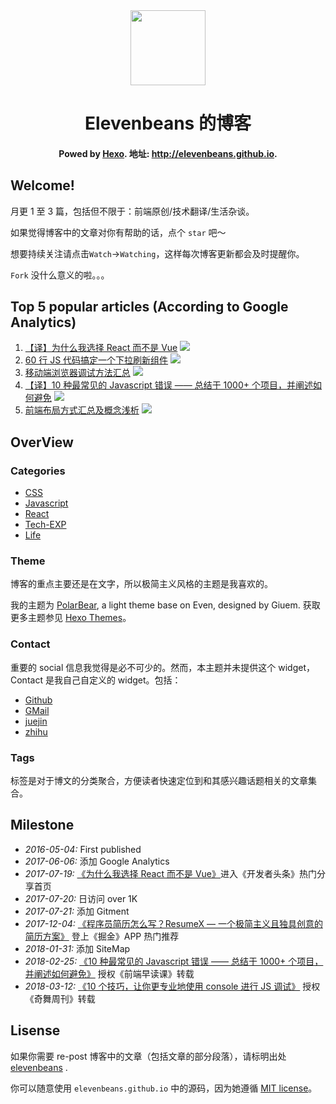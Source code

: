 <div align="center">
<img width="120px" src="https://raw.githubusercontent.com/elevenBeans/Grocery/master/elevenbeans-black.png" />
</div>

<h1 align="center">Elevenbeans 的博客</h1>
<h4 align="center">Powed by <a href="https://hexo.io/">Hexo</a>. 地址: <a href="http://elevenbeans.github.io">http://elevenbeans.github.io</a>.
</h4>

## Welcome!

月更 1 至 3 篇，包括但不限于：前端原创/技术翻译/生活杂谈。

如果觉得博客中的文章对你有帮助的话，点个 `star` 吧～

想要持续关注请点击`Watch`->`Watching`，这样每次博客更新都会及时提醒你。

`Fork` 没什么意义的啦。。。

## **Top 5 popular articles** (According to Google Analytics)

1. [【译】为什么我选择 React 而不是 Vue](http://elevenbeans.github.io/2017/07/19/Why-React/) [![](https://badge.juejin.im/entry/596f13b2f265da6c271c5a86/likes.svg?style=flat-square)](https://juejin.im/entry/596f13b2f265da6c271c5a86/detail)
2. [60 行 JS 代码搞定一个下拉刷新组件](http://elevenbeans.github.io/2017/09/19/pull-to-refresh/) [![](https://badge.juejin.im/entry/59c150db5188252fa92621f5/likes.svg?style=flat-square)](https://juejin.im/entry/59c150db5188252fa92621f5/detail)
3. [移动端浏览器调试方法汇总](http://elevenbeans.github.io/2017/06/06/%E7%A7%BB%E5%8A%A8%E7%AB%AF%E6%B5%8F%E8%A7%88%E5%99%A8%E8%B0%83%E8%AF%95%E6%96%B9%E6%B3%95%E6%B1%87%E6%80%BB/) [![](https://badge.juejin.im/entry/5937c9c5a22b9d0058120b7d/likes.svg?style=flat-square)](https://juejin.im/entry/5937c9c5a22b9d0058120b7d/detail)
4. [【译】10 种最常见的 Javascript 错误 —— 总结于 1000+ 个项目，并阐述如何避免](http://elevenbeans.github.io/2018/02/05/top-10-javascript-errors/) [![](https://badge.juejin.im/entry/5a7917c96fb9a063435eba47/likes.svg?style=flat-square)](https://juejin.im/entry/5a7917c96fb9a063435eba47/detail)
5. [前端布局方式汇总及概念浅析](http://elevenbeans.github.io/2018/01/12/front-end-layout-methods/) [![](https://badge.juejin.im/entry/5a5c6ca151882573450181b9/likes.svg?style=flat-square)](https://juejin.im/entry/5a5c6ca151882573450181b9/detail)

## OverView

### Categories

+ [CSS](http://elevenbeans.github.io/categories/CSS/)
+ [Javascript](http://elevenbeans.github.io/categories/Javascript/)
+ [React](http://elevenbeans.github.io/categories/React/)
+ [Tech-EXP](http://elevenbeans.github.io/categories/Tech-EXP/)
+ [Life](http://elevenbeans.github.io/categories/Life/)

### Theme

博客的重点主要还是在文字，所以极简主义风格的主题是我喜欢的。

我的主题为 [PolarBear](https://github.com/frostfan/hexo-theme-polarbear), a light theme base on Even, designed by Giuem. 获取更多主题参见 [Hexo Themes](https://hexo.io/themes/)。

### Contact

重要的 social 信息我觉得是必不可少的。然而，本主题并未提供这个 widget，Contact 是我自己自定义的 widget。包括：

+ [Github](https://github.com/elevenbeans)
+ [GMail](mailto://elevenbeansf2e@gmail.com)
+ [juejin](https://juejin.im/user/587fce9361ff4b006522519e)
+ [zhihu](https://www.zhihu.com/people/shi-yike-dou-zi/activities)

### Tags

标签是对于博文的分类聚合，方便读者快速定位到和其感兴趣话题相关的文章集合。

## Milestone

+ *2016-05-04:* First published
+ *2017-06-06:* 添加 Google Analytics
+ *2017-07-19:* [《为什么我选择 React 而不是 Vue》](http://elevenbeans.github.io/2017/07/19/Why-React/)进入《开发者头条》热门分享首页
+ *2017-07-20:* 日访问 over 1K
+ *2017-07-21:* 添加 Gitment
+ *2017-12-04:* [《程序员简历怎么写？ResumeX — 一个极简主义且独具创意的简历方案》](https://elevenbeans.github.io/2017/11/30/resume-x/) 登上《掘金》APP 热门推荐
+ *2018-01-31:* 添加 SiteMap
+ *2018-02-25:* [《10 种最常见的 Javascript 错误 —— 总结于 1000+ 个项目，并阐述如何避免》](http://elevenbeans.github.io/2018/02/05/top-10-javascript-errors/) 授权《前端早读课》转载
+ *2018-03-12:* [《10 个技巧，让你更专业地使用 console 进行 JS 调试》](http://localhost:4000/2018/03/10/10-Tips-for-JS-Debugging-with-Console/) 授权《奇舞周刊》转载

## Lisense

如果你需要 re-post 博客中的文章（包括文章的部分段落），请标明出处 <a href="http://elevenbeans.github.io">elevenbeans</a> .

你可以随意使用 `elevenbeans.github.io` 中的源码，因为她遵循 [MIT license](https://mit-license.org/)。

